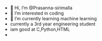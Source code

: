 - 👋 Hi, I’m @Prasanna-sirimalla
- 👀 I’m interested in coding 
- 🌱 I’m currently learning machine learning
- currently a 3rd year engineering student
- iam good at C,Python,HTML
- 

<!---
Prasanna-sirimalla/Prasanna-sirimalla is a ✨ special ✨ repository because its `README.md` (this file) appears on your GitHub profile.
You can click the Preview link to take a look at your changes.
--->
